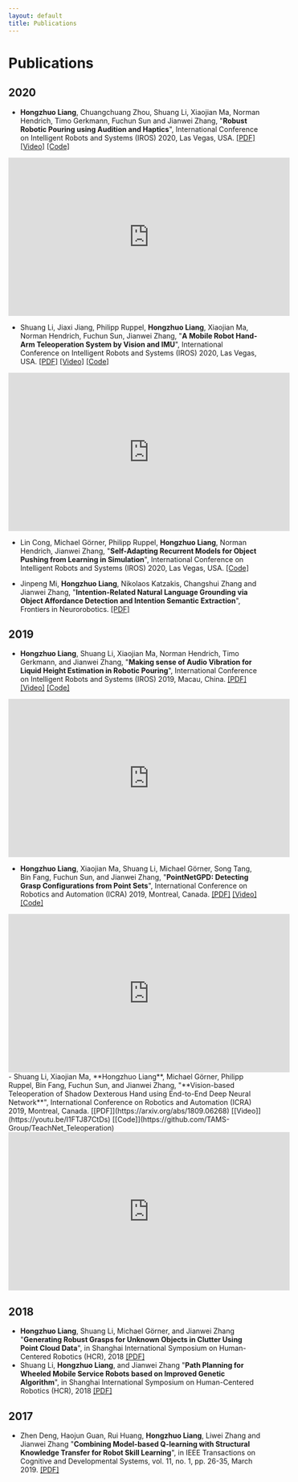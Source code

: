 ```yaml
---
layout: default
title: Publications
---
```

# Publications
## 2020
- **Hongzhuo Liang**, Chuangchuang Zhou, Shuang Li, Xiaojian Ma, Norman Hendrich, Timo Gerkmann, Fuchun Sun and Jianwei Zhang, "**Robust Robotic Pouring using Audition and Haptics**", International Conference on Intelligent Robots and Systems (IROS) 2020, Las Vegas, USA. [[PDF]](https://arxiv.org/abs/2003.00342) [[Video]](https://youtu.be/_U7zTyS338I) [[Code]](https://github.com/lianghongzhuo/MultimodalPouring)

<div style="text-align:center">
<iframe width="560" height="315" src="https://www.youtube.com/embed/_U7zTyS338I" frameborder="0" allow="accelerometer; autoplay; encrypted-media; gyroscope; picture-in-picture" allowfullscreen></iframe>
</div>

- Shuang Li, Jiaxi Jiang, Philipp Ruppel, **Hongzhuo Liang**, Xiaojian Ma, Norman Hendrich, Fuchun Sun, Jianwei Zhang, "**A Mobile Robot Hand-Arm Teleoperation System by Vision and IMU**", International Conference on Intelligent Robots and Systems (IROS) 2020, Las Vegas, USA. [[PDF]](https://arxiv.org/abs/2003.05212) [[Video]](https://youtu.be/rAj2IWl2ezs) [[Code]](https://smilels.github.io/multimodal-translation-teleop/)

<div style="text-align:center">
<iframe width="560" height="315" src="https://www.youtube.com/embed/rAj2IWl2ezs" frameborder="0" allow="accelerometer; autoplay; encrypted-media; gyroscope; picture-in-picture" allowfullscreen></iframe>
</div>

- Lin Cong, Michael Görner, Philipp Ruppel, **Hongzhuo Liang**, Norman Hendrich, Jianwei Zhang, "**Self-Adapting Recurrent Models for Object Pushing from Learning in Simulation**", International Conference on Intelligent Robots and Systems (IROS) 2020, Las Vegas, USA. [[Code]](https://github.com/HitLyn/RMPPI)

- Jinpeng Mi, **Hongzhuo Liang**, Nikolaos Katzakis, Changshui Zhang and Jianwei Zhang, "**Intention-Related Natural Language Grounding via Object Affordance Detection and Intention Semantic Extraction**", Frontiers in Neurorobotics. [[PDF]](https://doi.org/10.3389/fnbot.2020.00026)
## 2019
- **Hongzhuo Liang**, Shuang Li, Xiaojian Ma, Norman Hendrich, Timo Gerkmann, and Jianwei Zhang, "**Making sense of Audio Vibration for Liquid Height Estimation in Robotic Pouring**", International Conference on Intelligent Robots and Systems (IROS) 2019, Macau, China. [[PDF]](https://arxiv.org/abs/1903.00650) [[Video]](https://www.youtube.com/watch?v=Za8dDjGFE1k) [[Code]](https://github.com/lianghongzhuo/AudioPouring)

<div style="text-align:center">
<iframe width="560" height="315" src="https://www.youtube.com/embed/tdIcJb80qPc" frameborder="0" allow="accelerometer; autoplay; encrypted-media; gyroscope; picture-in-picture" allowfullscreen></iframe>
</div>

- **Hongzhuo Liang**, Xiaojian Ma, Shuang Li, Michael Görner, Song Tang, Bin Fang, Fuchun Sun, and Jianwei Zhang, "**PointNetGPD: Detecting Grasp Configurations from Point Sets**", International Conference on Robotics and Automation (ICRA) 2019, Montreal, Canada. [[PDF]](https://arxiv.org/abs/1809.06267) [[Video]](https://youtu.be/RBFFCLiWhRw) [[Code]](https://github.com/lianghongzhuo/PointNetGPD)
<div style="text-align:center">
<iframe width="560" height="315" src="https://www.youtube.com/embed/uYl9m8PhfaI" frameborder="0" allow="accelerometer; autoplay; encrypted-media; gyroscope; picture-in-picture" allowfullscreen></iframe>
</div>
- Shuang Li, Xiaojian Ma, **Hongzhuo Liang**, Michael Görner, Philipp Ruppel, Bin Fang, Fuchun Sun, and Jianwei Zhang, "**Vision-based Teleoperation of Shadow Dexterous Hand using End-to-End Deep Neural Network**", International Conference on Robotics and Automation (ICRA) 2019, Montreal, Canada. [[PDF]](https://arxiv.org/abs/1809.06268) [[Video]](https://youtu.be/I1FTJ87CtDs) [[Code]](https://github.com/TAMS-Group/TeachNet_Teleoperation)

<div style="text-align:center">
<iframe width="560" height="315" src="https://www.youtube.com/embed/I1FTJ87CtDs" frameborder="0" allow="accelerometer; autoplay; encrypted-media; gyroscope; picture-in-picture" allowfullscreen></iframe>
</div>

## 2018

- **Hongzhuo Liang**, Shuang Li, Michael Görner, and Jianwei Zhang "**Generating Robust Grasps for Unknown Objects in Clutter Using Point Cloud Data**", in Shanghai International Symposium on Human-Centered Robotics (HCR), 2018 [[PDF]](https://tams.informatik.uni-hamburg.de/people/liang/publications/liang2018a.pdf)
- Shuang Li, **Hongzhuo Liang**, and Jianwei Zhang "**Path Planning for Wheeled Mobile Service Robots based on Improved Genetic Algorithm**", in Shanghai International Symposium on Human-Centered Robotics (HCR), 2018 [[PDF]](https://tams.informatik.uni-hamburg.de/people/liang/publications/li2018a.pdf)

## 2017
- Zhen Deng, Haojun Guan, Rui Huang, **Hongzhuo Liang**, Liwei Zhang and Jianwei Zhang "**Combining Model-based Q-learning with Structural Knowledge Transfer for Robot Skill Learning**", in IEEE Transactions on Cognitive and Developmental Systems, vol. 11, no. 1, pp. 26-35, March 2019. [[PDF]](https://ieeexplore.ieee.org/document/7955051/)
